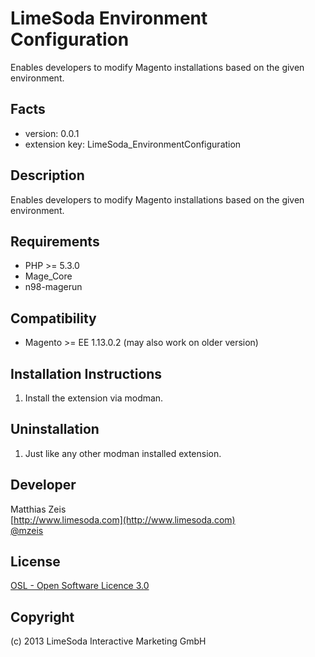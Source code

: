 LimeSoda Environment Configuration
=====================
Enables developers to modify Magento installations based on the given environment. 

Facts
-----
- version: 0.0.1
- extension key: LimeSoda_EnvironmentConfiguration

Description
-----------
Enables developers to modify Magento installations based on the given environment.

Requirements
------------
- PHP >= 5.3.0
- Mage_Core
- n98-magerun

Compatibility
-------------
- Magento >= EE 1.13.0.2 (may also work on older version)

Installation Instructions
-------------------------
1. Install the extension via modman.

Uninstallation
--------------
1. Just like any other modman installed extension.

Developer
---------
Matthias Zeis  
[http://www.limesoda.com](http://www.limesoda.com)  
[@mzeis](https://twitter.com/mzeis)

License
-------
[OSL - Open Software Licence 3.0](http://opensource.org/licenses/osl-3.0.php)

Copyright
---------
(c) 2013 LimeSoda Interactive Marketing GmbH
